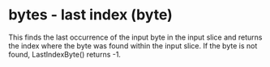# bytes - last index (byte)

This finds the last occurrence of the input byte in the input slice and returns the index where the byte was found within the input slice. If the byte is not found, LastIndexByte() returns -1.
